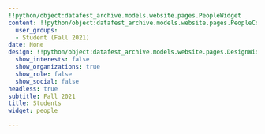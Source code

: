 ```yaml
---
!!python/object:datafest_archive.models.website.pages.PeopleWidget
content: !!python/object:datafest_archive.models.website.pages.PeopleContent
  user_groups:
  - Student (Fall 2021)
date: None
design: !!python/object:datafest_archive.models.website.pages.DesignWidget
  show_interests: false
  show_organizations: true
  show_role: false
  show_social: false
headless: true
subtitle: Fall 2021
title: Students
widget: people

---
```

